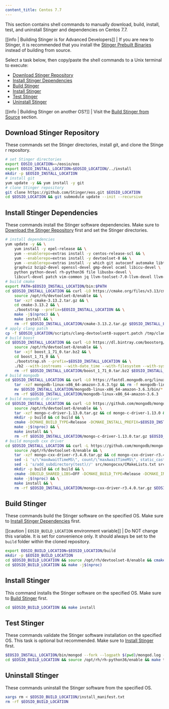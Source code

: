 ```yaml
---
content_title: Centos 7.7
---
```


This section contains shell commands to manually download, build, install, test, and uninstall Stinger and dependencies on Centos 7.7.

[[info | Building Stinger is for Advanced Developers]]
| If you are new to Stinger, it is recommended that you install the [Stinger Prebuilt Binaries](../../../00_install-prebuilt-binaries.md) instead of building from source.

Select a task below, then copy/paste the shell commands to a Unix terminal to execute:

* [Download Stinger Repository](#download-eosio-repository)
* [Install Stinger Dependencies](#install-eosio-dependencies)
* [Build Stinger](#build-eosio)
* [Install Stinger](#install-eosio)
* [Test Stinger](#test-eosio)
* [Uninstall Stinger](#uninstall-eosio)

[[info | Building Stinger on another OS?]]
| Visit the [Build Stinger from Source](../../index.md) section.

## Download Stinger Repository
These commands set the Stinger directories, install git, and clone the Stinger repository.
```sh
# set Stinger directories
export EOSIO_LOCATION=~/eosio/eos
export EOSIO_INSTALL_LOCATION=$EOSIO_LOCATION/../install
mkdir -p $EOSIO_INSTALL_LOCATION
# install git
yum update -y && yum install -y git
# clone Stinger repository
git clone https://github.com/Stinger/eos.git $EOSIO_LOCATION
cd $EOSIO_LOCATION && git submodule update --init --recursive
```

## Install Stinger Dependencies
These commands install the Stinger software dependencies. Make sure to [Download the Stinger Repository](#download-eosio-repository) first and set the Stinger directories.
```sh
# install dependencies
yum update -y && \
    yum install -y epel-release && \
    yum --enablerepo=extras install -y centos-release-scl && \
    yum --enablerepo=extras install -y devtoolset-8 && \
    yum --enablerepo=extras install -y which git autoconf automake libtool make bzip2 doxygen \
    graphviz bzip2-devel openssl-devel gmp-devel ocaml libicu-devel \
    python python-devel rh-python36 file libusbx-devel \
    libcurl-devel patch vim-common jq llvm-toolset-7.0-llvm-devel llvm-toolset-7.0-llvm-static
# build cmake
export PATH=$EOSIO_INSTALL_LOCATION/bin:$PATH
cd $EOSIO_INSTALL_LOCATION && curl -LO https://cmake.org/files/v3.13/cmake-3.13.2.tar.gz && \
    source /opt/rh/devtoolset-8/enable && \
    tar -xzf cmake-3.13.2.tar.gz && \
    cd cmake-3.13.2 && \
    ./bootstrap --prefix=$EOSIO_INSTALL_LOCATION && \
    make -j$(nproc) && \
    make install && \
    rm -rf $EOSIO_INSTALL_LOCATION/cmake-3.13.2.tar.gz $EOSIO_INSTALL_LOCATION/cmake-3.13.2
# apply clang patch
cp -f $EOSIO_LOCATION/scripts/clang-devtoolset8-support.patch /tmp/clang-devtoolset8-support.patch
# build boost
cd $EOSIO_INSTALL_LOCATION && curl -LO https://dl.bintray.com/boostorg/release/1.71.0/source/boost_1_71_0.tar.bz2 && \
    source /opt/rh/devtoolset-8/enable && \
    tar -xjf boost_1_71_0.tar.bz2 && \
    cd boost_1_71_0 && \
    ./bootstrap.sh --prefix=$EOSIO_INSTALL_LOCATION && \
    ./b2 --with-iostreams --with-date_time --with-filesystem --with-system --with-program_options --with-chrono --with-test -q -j$(nproc) install && \
    rm -rf $EOSIO_INSTALL_LOCATION/boost_1_71_0.tar.bz2 $EOSIO_INSTALL_LOCATION/boost_1_71_0
# build mongodb
cd $EOSIO_INSTALL_LOCATION && curl -LO https://fastdl.mongodb.org/linux/mongodb-linux-x86_64-amazon-3.6.3.tgz && \
    tar -xzf mongodb-linux-x86_64-amazon-3.6.3.tgz && rm -f mongodb-linux-x86_64-amazon-3.6.3.tgz && \
    mv $EOSIO_INSTALL_LOCATION/mongodb-linux-x86_64-amazon-3.6.3/bin/* $EOSIO_INSTALL_LOCATION/bin/ && \
    rm -rf $EOSIO_INSTALL_LOCATION/mongodb-linux-x86_64-amazon-3.6.3
# build mongodb c driver
cd $EOSIO_INSTALL_LOCATION && curl -LO https://github.com/mongodb/mongo-c-driver/releases/download/1.13.0/mongo-c-driver-1.13.0.tar.gz && \
    source /opt/rh/devtoolset-8/enable && \
    tar -xzf mongo-c-driver-1.13.0.tar.gz && cd mongo-c-driver-1.13.0 && \
    mkdir -p build && cd build && \
    cmake -DCMAKE_BUILD_TYPE=Release -DCMAKE_INSTALL_PREFIX=$EOSIO_INSTALL_LOCATION -DENABLE_BSON=ON -DENABLE_SSL=OPENSSL -DENABLE_AUTOMATIC_INIT_AND_CLEANUP=OFF -DENABLE_STATIC=ON -DENABLE_ICU=OFF -DENABLE_SNAPPY=OFF .. && \
    make -j$(nproc) && \
    make install && \
    rm -rf $EOSIO_INSTALL_LOCATION/mongo-c-driver-1.13.0.tar.gz $EOSIO_INSTALL_LOCATION/mongo-c-driver-1.13.0
# build mongodb cxx driver
cd $EOSIO_INSTALL_LOCATION && curl -L https://github.com/mongodb/mongo-cxx-driver/archive/r3.4.0.tar.gz -o mongo-cxx-driver-r3.4.0.tar.gz && \
    source /opt/rh/devtoolset-8/enable && \
    tar -xzf mongo-cxx-driver-r3.4.0.tar.gz && cd mongo-cxx-driver-r3.4.0 && \
    sed -i 's/\"maxAwaitTimeMS\", count/\"maxAwaitTimeMS\", static_cast<int64_t>(count)/' src/mongocxx/options/change_stream.cpp && \
    sed -i 's/add_subdirectory(test)//' src/mongocxx/CMakeLists.txt src/bsoncxx/CMakeLists.txt && \
    mkdir -p build && cd build && \
    cmake -DBUILD_SHARED_LIBS=OFF -DCMAKE_BUILD_TYPE=Release -DCMAKE_INSTALL_PREFIX=$EOSIO_INSTALL_LOCATION .. && \
    make -j$(nproc) && \
    make install && \
    rm -rf $EOSIO_INSTALL_LOCATION/mongo-cxx-driver-r3.4.0.tar.gz $EOSIO_INSTALL_LOCATION/mongo-cxx-driver-r3.4.0
```

## Build Stinger
These commands build the Stinger software on the specified OS. Make sure to [Install Stinger Dependencies](#install-eosio-dependencies) first.

[[caution | `EOSIO_BUILD_LOCATION` environment variable]]
| Do NOT change this variable. It is set for convenience only. It should always be set to the `build` folder within the cloned repository.

```sh
export EOSIO_BUILD_LOCATION=$EOSIO_LOCATION/build
mkdir -p $EOSIO_BUILD_LOCATION
cd $EOSIO_BUILD_LOCATION && source /opt/rh/devtoolset-8/enable && cmake -DCMAKE_BUILD_TYPE='Release' -DLLVM_DIR='/opt/rh/llvm-toolset-7.0/root/usr/lib64/cmake/llvm' -DCMAKE_INSTALL_PREFIX=$EOSIO_INSTALL_LOCATION -DBUILD_MONGO_DB_PLUGIN=true $EOSIO_LOCATION
cd $EOSIO_BUILD_LOCATION && make -j$(nproc)
```

## Install Stinger
This command installs the Stinger software on the specified OS. Make sure to [Build Stinger](#build-eosio) first.
```sh
cd $EOSIO_BUILD_LOCATION && make install
```

## Test Stinger
These commands validate the Stinger software installation on the specified OS. This task is optional but recommended. Make sure to [Install Stinger](#install-eosio) first.
```sh
$EOSIO_INSTALL_LOCATION/bin/mongod --fork --logpath $(pwd)/mongod.log --dbpath $(pwd)/mongodata
cd $EOSIO_BUILD_LOCATION && source /opt/rh/rh-python36/enable && make test
```

## Uninstall Stinger
These commands uninstall the Stinger software from the specified OS.
```sh
xargs rm < $EOSIO_BUILD_LOCATION/install_manifest.txt
rm -rf $EOSIO_BUILD_LOCATION
```
